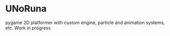 # UNoRuna
pygame 2D platformer with custom engine, particle and animation systems, etc. Work in progress
